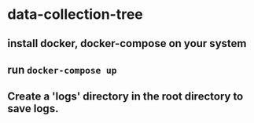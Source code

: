 # data-collection-tree

## install docker, docker-compose on your system
## run `docker-compose up`
## Create a 'logs' directory in the root directory to save logs.
